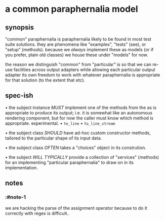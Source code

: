 # a common paraphernalia model

## synopsis

"common" paraphernalia is paraphernalia likely to be found in most test
suite solutions. they are phenomena like "examples", "tests" (see), or
"setup" (methods). because we *always* implement these as models (or
if you prefer, plain old classes) we house these under "models" for now.

the reason we distinguish "common" from "particular" is so that we can
re-use facilities across output adapters while allowing each particular
output adapter its own freedom to work with whatever paraphernalia is
appropriate for that solution (to the extent that etc).




## spec-ish

  • the subject instance *MUST* implement one of the methods from the
    as is appropriate to produce its output; i.e. it is somewhat like an
    autonomous rendering component, but for now the caller must know
    which method is appropriate. experimental.
        • `to_line`
        • `to_line_stream`

  • the subject class *SHOULD* have ad-hoc custom constructor methods,
    tailored to the particular shape of its input data.

  • the subject class *OFTEN* takes a "choices" object in its constrution.

  • the subject *WILL TYPICALLY* provide a collection of "services"
    (methods) for an implementing "particular paraphernalia" to draw
    on in its implementation.


## notes

### :#note-1

we are hacking the parse of the assignment operator because to do it
correctly with regex is difficult..


